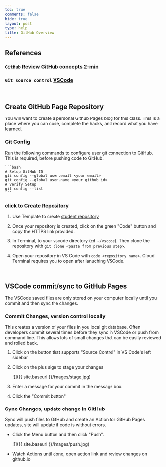 ```yaml
---
toc: true
comments: false
hide: true
layout: post
type: help
title: GitHub Overview
---
```


## References

### `GitHub` [Review GitHub concepts 2-min](https://www.youtube.com/watch?v=phGdqJB6ep0)

### `Git source control` [VSCode](https://code.visualstudio.com/docs/sourcecontrol/overview)
<br>

## Create GitHub Page Repository
You will want to create a personal Github Pages blog for this class. This is a place where you can code, complete the hacks, and record what you have learned. 

### Git Config
Run the following commands to configure user git connection to GitHub.  This is required,  before pushing code to GitHub.

    ```bash
    # Setup GitHub ID
    git config --global user.email <your email>
    git config --global user.name <your github id>
    # Verify Setup
    git config --list
    ```

### [click to Create Repository](https://docs.github.com/en/repositories/creating-and-managing-repositories/creating-a-repository-from-a-template)

1. Use Template to create [student repository](https://github.com/nighthawkcoders/student) 

2. Once your repository is created, click on the green "Code" button and copy the HTTPS link provided.

3. In Terminal, to your vscode directory (`cd ~/vscode`). Then clone the repository with `git clone <paste from previous step>`.

4. Open your repository in VS Code with `code <repository name>`. Cloud Terminal requires you to open after lanuching VSCode.
<br>

## VSCode commit/sync to GitHub Pages
The VSCode saved files are only stored on your computer locally until you commit and then sync the changes.

### Commit Changes, version control locally
This creates a version of your files in you local git database.  Often developers commit several times before they sync in VSCode or push from command line.  This allows lots of small changes that can be easily reviewed and rolled back.

1. Click on the button that supports "Source Control" in VS Code's left sidebar

2. Click on the plus sign to stage your changes

    ![]({{ site.baseurl }}/images/stage.jpg)

3. Enter a message for your commit in the message box.

4. Click the "Commit button"


### Sync Changes, update change in GitHub
Sync will push files to GitHub and create an Action for GitHub Pages updates, site will update if code is without errors. 

- Click the Menu button and then click "Push".

    ![]({{ site.baseurl }}/images/push.jpg)

- Watch Actions until done, open action link and review changes on github.io

